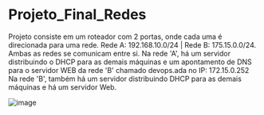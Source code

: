 # Projeto_Final_Redes

Projeto consiste em um roteador com 2 portas, onde cada uma é direcionada para uma rede.
Rede A: 192.168.10.0/24 | Rede B: 175.15.0.0/24.
Ambas as redes se comunicam entre si.
Na rede 'A', há um servidor distribuindo o DHCP para as demais máquinas e um apontamento de DNS para o servidor WEB da rede 'B' chamado devops.ada no IP: 172.15.0.252
Na rede 'B', também há um servidor distribuindo DHCP para as demais máquinas e há um servidor Web.

![image](https://github.com/DaviSouzs/Projeto_Final_Redes/assets/134745870/bd1930e4-de6d-47f1-810e-fa9fba99f7ea)
